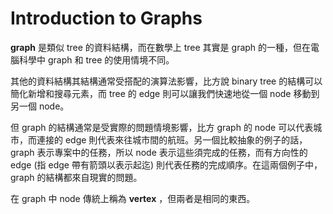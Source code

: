 # Introduction to Graphs

**graph** 是類似 tree 的資料結構，而在數學上 tree 其實是 graph 的一種，但在電腦科學中 graph 和 tree 的使用情境不同。

其他的資料結構其結構通常受搭配的演算法影響，比方說 binary tree 的結構可以簡化新增和搜尋元素，而 tree 的 edge 則可以讓我們快速地從一個 node 移動到另一個 node。

但 graph 的結構通常是受實際的問題情境影響，比方 graph 的 node 可以代表城市，而連接的 edge 則代表來往城市間的航班。另一個比較抽象的例子的話，graph 表示專案中的任務，所以 node 表示這些須完成的任務，而有方向性的 edge \(指 edge 帶有箭頭以表示起迄\) 則代表任務的完成順序。在這兩個例子中，graph 的結構都來自現實的問題。

在 graph 中 node 傳統上稱為 **vertex** ，但兩者是相同的東西。

